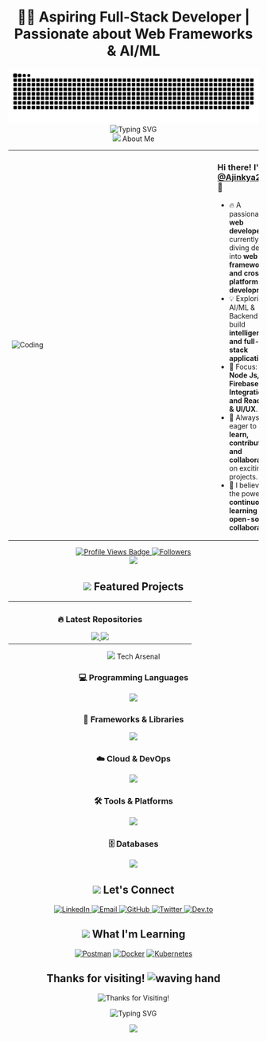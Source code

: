 # <div align="center">👨‍💻 Aspiring Full-Stack Developer | Passionate about Web Frameworks & AI/ML</div>


<div align="center">
  <picture>
    <source media="(prefers-color-scheme: dark)" srcset="https://raw.githubusercontent.com/platane/snk/output/github-contribution-grid-snake-dark.svg">
    <source media="(prefers-color-scheme: light)" srcset="https://raw.githubusercontent.com/platane/snk/output/github-contribution-grid-snake.svg">
    <img alt="github contribution grid snake animation" src="https://raw.githubusercontent.com/platane/snk/output/github-contribution-grid-snake.svg">
  </picture>
</div>

 
<div align="center">
  <img src="https://readme-typing-svg.herokuapp.com?font=JetBrains+Mono&size=28&duration=3000&pause=800&color=00D9FF&center=true&vCenter=true&multiline=true&repeat=true&width=800&height=100&lines=🎯Welcome+to+Ajinkya's+profile;🌟+Full-Stack+Developer" alt="Typing SVG" />
</div>

<div align="center">
<img src="https://media.giphy.com/media/WUlplcMpOCEmTGBtBW/giphy.gif" width="40"> About Me
  <table>
    <tr>
      <td>
        <img align="right" alt="Coding" width="400" src="https://user-images.githubusercontent.com/74038190/225813708-98b745f2-7d22-48cf-9150-083f1b00d6c9.gif">
      </td>
      <td>
        <h3>Hi there! I'm <a href="https://github.com/Ajinkya2706">@Ajinkya2706</a> 👋</h3>
        <ul>
          <li>🔥 A passionate <strong>web developer</strong> currently diving deep into <strong>web frameworks and cross-platform development</strong>.</li>
          <li>💡 Exploring AI/ML & Backend to build <strong>intelligent and full-stack applications</strong>.</li>
          <li>🎯 Focus: <strong>Node Js, Firebase, API Integrations, and React Js & UI/UX</strong>.</li>
          <li>🚀 Always eager to <strong>learn, contribute, and collaborate</strong> on exciting projects.</li>
          <li>🌱 I believe in the power of <strong>continuous learning and open-source collaboration</strong>.</li>
        </ul>
      </td>
    </tr>
  </table>
</div>



<div align="center">
<div align="center">
  <a href="https://github.com/Ajinkya2706">
    <img src="https://komarev.com/ghpvc/?username=Ajinkya2706&label=Profile%20Views&color=0e75b6&style=for-the-badge" alt="Profile Views Badge">
  </a>
  <a href="https://github.com/Ajinkya2706?tab=followers">
    <img src="https://img.shields.io/github/followers/Ajinkya2706?label=Followers&style=for-the-badge" alt="Followers">
  </a>
</div>

<div align="center">
  <img src="https://user-images.githubusercontent.com/74038190/212284115-f47cd8ff-2ffb-4b04-b5bf-4d1c14c0247f.gif" width="75%">
</div>



## <img src="https://media.giphy.com/media/WFZvB7VIXBgiz3oDXE/giphy.gif" width="35"> Featured Projects

<div align="center">
  <table>
    <tr>
      <td width="50%">
        <h3 align="center">🔥 Latest Repositories</h3>
        <div align="center">
          <a href="https://github.com/Ajinkya2706/Code_Collabrator">
            <img src="https://github-readme-stats.vercel.app/api/pin/?username=Ajinkya2706&repo=Code_Collabrator&theme=radical&hide_border=true&bg_color=0D1117&title_color=00D9FF&text_color=FFFFFF" />
          </a>
          <a href="https://github.com/Ajinkya2706/Ai-Interviewer">
            <img src="https://github-readme-stats.vercel.app/api/pin/?username=Ajinkya2706&repo=Ai-interviewer&theme=radical&hide_border=true&bg_color=0D1117&title_color=00D9FF&text_color=FFFFFF" />
          </a>
        </div>
      </td>
    </tr>
  </table>
</div>

 <img src="https://media2.giphy.com/media/QssGEmpkyEOhBCb7e1/giphy.gif?cid=ecf05e47a0n3gi1bfqntqmob8g9aid1oyj2wr3ds3mg700bl&rid=giphy.gif" width="35"> Tech Arsenal

<div align="center">

### 💻 Programming Languages
<img src="https://skillicons.dev/icons?i=c,cpp,java,js&theme=dark" />

### 🚀 Frameworks & Libraries  
<img src="https://skillicons.dev/icons?i=html,css,js,ts,react,express,nodejs,&theme=dark" />

### ☁️ Cloud & DevOps
<img src="https://skillicons.dev/icons?i=aws,firebase,supabase&theme=dark" />

### 🛠️ Tools & Platforms
<img src="https://skillicons.dev/icons?i=git,github,vscode,postman,figma,idea,pycharm,stackoverflow&theme=dark" />

### 🗄️ Databases
<img src="https://skillicons.dev/icons?i=mongodb,mysql,sqlite,postgresql,&theme=dark" />

</div>

<div align="center">

  

## <img src="https://media.giphy.com/media/LnQjpWaON8nhr21vNW/giphy.gif" width="30"> Let's Connect

<div align="center">
  <a href="https://www.linkedin.com/in/ajinkya-nikumbh-44apajn/" target="_blank">
    <img src="https://img.shields.io/badge/LinkedIn-0077B5?style=for-the-badge&logo=linkedin&logoColor=white" alt="LinkedIn">
  </a>
  <a href="mailto:ajinkyanikumbh91@gmail.com" target="_blank">
    <img src="https://img.shields.io/badge/Email-D14836?style=for-the-badge&logo=gmail&logoColor=white" alt="Email">
  </a>
  <a href="https://github.com/Ajinkya2706" target="_blank">
    <img src="https://img.shields.io/badge/GitHub-181717?style=for-the-badge&logo=github&logoColor=white" alt="GitHub">
  </a>
  <a href="" target="_blank">
    <img src="https://img.shields.io/badge/Twitter-1DA1F2?style=for-the-badge&logo=twitter&logoColor=white" alt="Twitter">
  </a>
  <a href="" target="_blank">
    <img src="https://img.shields.io/badge/Dev.to-0A0A0A?style=for-the-badge&logo=dev.to&logoColor=white" alt="Dev.to">
  </a>
</div>

## <img src="https://media.giphy.com/media/gJv7K7xs9ziGbNT9ZR/giphy.gif" width="30"> What I'm Learning

<div align="center">
<!--   <a href="#"><img src="https://img.shields.io/badge/Flutter-02569B?style=for-the-badge&logo=flutter&logoColor=white" alt="Flutter"></a> -->
  <a href="#"><img src="https://img.shields.io/badge/Postman-FF6C37?style=for-the-badge&logo=postman&logoColor=white" alt="Postman"></a>
  <a href="#"><img src="https://img.shields.io/badge/Docker-2496ED?style=for-the-badge&logo=docker&logoColor=white" alt="Docker"></a>
  <a href="#"><img src="https://img.shields.io/badge/Kubernetes-326CE5?style=for-the-badge&logo=kubernetes&logoColor=white" alt="Kubernetes"></a>
</div>

<div align="center">
  <h2>Thanks for visiting! <img src="https://user-images.githubusercontent.com/74038190/212284087-818a3f9c-a9ce-4601-a696-9924e6ef8a6d.gif" width="30px" alt="waving hand"></h2>
</div>

<div align="center">
  <img src="https://media.giphy.com/media/3o7abKhOpu0NwenH3O/giphy.gif" width="400" alt="Thanks for Visiting!">
</div>


<div align="center">
  
  ![Typing SVG](https://readme-typing-svg.herokuapp.com?font=Fira+Code&size=18&pause=1000&color=4A86E8&center=true&vCenter=true&random=false&width=500&lines=Feel+free+to+connect+with+me;Always+learning%2C+always+growing;Let's+collaborate+on+something+awesome!)
  
  <img src="https://user-images.githubusercontent.com/74038190/212284115-f47cd8ff-2ffb-4b04-b5bf-4d1c14c0247f.gif" width="100">
</div>
